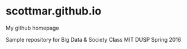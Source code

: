 # scottmar.github.io
My github homepage

Sample repository for Big Data & Society Class
MIT DUSP
Spring 2016
